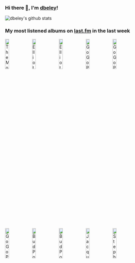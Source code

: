 ### Hi there 👋, I'm [dbeley](https://dbeley.ovh/en)!

![dbeley's github stats](https://github-readme-stats.vercel.app/api?username=dbeley)

### My most listened albums on [last.fm](https://www.last.fm/user/d_beley) in the last week

[<img src='https://lastfm.freetls.fastly.net/i/u/300x300/48b34c8aa69741f8b050f46cd7715804.png' width='16%' height='16%' alt='The Mothers of Invention - Were Only in It for the Money'>](https://www.last.fm/music/the%2bmothers%2bof%2binvention/we%2527re%2bonly%2bin%2bit%2bfor%2bthe%2bmoney)&nbsp;
[<img src='https://lastfm.freetls.fastly.net/i/u/300x300/ae904af5b6dc42fcc230582cdda2c304.png' width='16%' height='16%' alt='Elliott Smith - Figure 8'>](https://www.last.fm/music/elliott%2bsmith/figure%2b8)&nbsp;
[<img src='https://lastfm.freetls.fastly.net/i/u/300x300/703bc44a2aba153597e762c4a6854f98.jpg' width='16%' height='16%' alt='Elliott Smith - From a Basement on the Hill'>](https://www.last.fm/music/elliott%2bsmith/from%2ba%2bbasement%2bon%2bthe%2bhill)&nbsp;
[<img src='https://lastfm.freetls.fastly.net/i/u/300x300/8b6b23e4def9e35f56e6abdf010d75f6.jpg' width='16%' height='16%' alt='GoGo Penguin - v2.0 (Deluxe Edition)'>](https://www.last.fm/music/gogo%2bpenguin/v2.0%2b%2528deluxe%2bedition%2529)&nbsp;
[<img src='https://lastfm.freetls.fastly.net/i/u/300x300/c4d07e3f9d47d613dbb3c1cc28c04862.jpg' width='16%' height='16%' alt='GoGo Penguin - Man Made Object'>](https://www.last.fm/music/gogo%2bpenguin/man%2bmade%2bobject)&nbsp;
<br>
[<img src='https://lastfm.freetls.fastly.net/i/u/300x300/991f6bf3662835d56b93d9d99bbd848c.jpg' width='16%' height='16%' alt='GoGo Penguin - A Humdrum Star'>](https://www.last.fm/music/gogo%2bpenguin/a%2bhumdrum%2bstar)&nbsp;
[<img src='https://lastfm.freetls.fastly.net/i/u/300x300/57ec93dba17e4c3db2c43b39ebefc649.jpg' width='16%' height='16%' alt='Bud Powell - Planet Jazz - Jazz Budget Series'>](https://www.last.fm/music/bud%2bpowell/planet%2bjazz%2b-%2bjazz%2bbudget%2bseries)&nbsp;
[<img src='https://lastfm.freetls.fastly.net/i/u/300x300/d31beb2e73b46f5b7b473a679b1c4e01.jpg' width='16%' height='16%' alt='Bud Powell - The Amazing Bud Powell, Bud!'>](https://www.last.fm/music/bud%2bpowell/the%2bamazing%2bbud%2bpowell%252c%2bbud%2521)&nbsp;
[<img src='https://lastfm.freetls.fastly.net/i/u/300x300/5e2cd1dfeffe41609761e734763c9b92.jpg' width='16%' height='16%' alt='Jacques Loussier - Play Bach No. 1'>](https://www.last.fm/music/jacques%2bloussier/play%2bbach%2bno.%2b1)&nbsp;
[<img src='https://lastfm.freetls.fastly.net/i/u/300x300/9c9515ee4bf840758bc50ff1c47155d0.jpg' width='16%' height='16%' alt='Stephen Malkmus - Face the Truth'>](https://www.last.fm/music/stephen%2bmalkmus/face%2bthe%2btruth)&nbsp;
<br>

